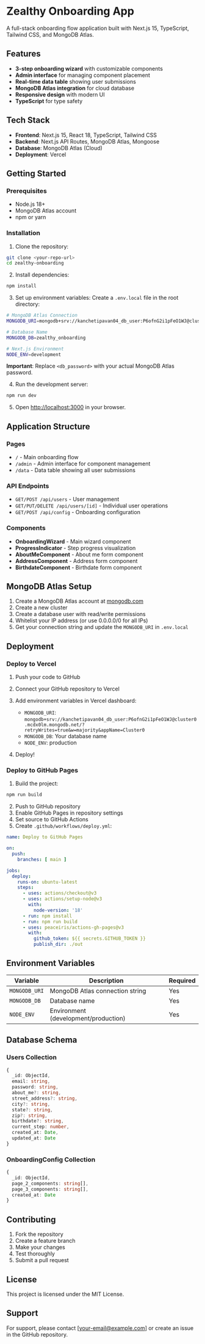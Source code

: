 # Zealthy Onboarding App

A full-stack onboarding flow application built with Next.js 15, TypeScript, Tailwind CSS, and MongoDB Atlas.

## Features

- **3-step onboarding wizard** with customizable components
- **Admin interface** for managing component placement
- **Real-time data table** showing user submissions
- **MongoDB Atlas integration** for cloud database
- **Responsive design** with modern UI
- **TypeScript** for type safety

## Tech Stack

- **Frontend**: Next.js 15, React 18, TypeScript, Tailwind CSS
- **Backend**: Next.js API Routes, MongoDB Atlas, Mongoose
- **Database**: MongoDB Atlas (Cloud)
- **Deployment**: Vercel

## Getting Started

### Prerequisites

- Node.js 18+ 
- MongoDB Atlas account
- npm or yarn

### Installation

1. Clone the repository:
```bash
git clone <your-repo-url>
cd zealthy-onboarding
```

2. Install dependencies:
```bash
npm install
```

3. Set up environment variables:
Create a `.env.local` file in the root directory:
```bash
# MongoDB Atlas Connection
MONGODB_URI=mongodb+srv://kanchetipavan04_db_user:P6ofnG2i1pFeO1WJ@cluster0.mcdx0lm.mongodb.net/?retryWrites=true&w=majority&appName=Cluster0

# Database Name
MONGODB_DB=zealthy_onboarding

# Next.js Environment
NODE_ENV=development
```

**Important**: Replace `<db_password>` with your actual MongoDB Atlas password.

4. Run the development server:
```bash
npm run dev
```

5. Open [http://localhost:3000](http://localhost:3000) in your browser.

## Application Structure

### Pages
- `/` - Main onboarding flow
- `/admin` - Admin interface for component management
- `/data` - Data table showing all user submissions

### API Endpoints
- `GET/POST /api/users` - User management
- `GET/PUT/DELETE /api/users/[id]` - Individual user operations
- `GET/POST /api/config` - Onboarding configuration

### Components
- **OnboardingWizard** - Main wizard component
- **ProgressIndicator** - Step progress visualization
- **AboutMeComponent** - About me form component
- **AddressComponent** - Address form component
- **BirthdateComponent** - Birthdate form component

## MongoDB Atlas Setup

1. Create a MongoDB Atlas account at [mongodb.com](https://www.mongodb.com/atlas)
2. Create a new cluster
3. Create a database user with read/write permissions
4. Whitelist your IP address (or use 0.0.0.0/0 for all IPs)
5. Get your connection string and update the `MONGODB_URI` in `.env.local`

## Deployment

### Deploy to Vercel

1. Push your code to GitHub
2. Connect your GitHub repository to Vercel
3. Add environment variables in Vercel dashboard:
   - `MONGODB_URI`: `mongodb+srv://kanchetipavan04_db_user:P6ofnG2i1pFeO1WJ@cluster0.mcdx0lm.mongodb.net/?retryWrites=true&w=majority&appName=Cluster0`
   - `MONGODB_DB`: Your database name
   - `NODE_ENV`: production

4. Deploy!

### Deploy to GitHub Pages

1. Build the project:
```bash
npm run build
```

2. Push to GitHub repository
3. Enable GitHub Pages in repository settings
4. Set source to GitHub Actions
5. Create `.github/workflows/deploy.yml`:

```yaml
name: Deploy to GitHub Pages

on:
  push:
    branches: [ main ]

jobs:
  deploy:
    runs-on: ubuntu-latest
    steps:
      - uses: actions/checkout@v3
      - uses: actions/setup-node@v3
        with:
          node-version: '18'
      - run: npm install
      - run: npm run build
      - uses: peaceiris/actions-gh-pages@v3
        with:
          github_token: ${{ secrets.GITHUB_TOKEN }}
          publish_dir: ./out
```

## Environment Variables

| Variable | Description | Required |
|----------|-------------|----------|
| `MONGODB_URI` | MongoDB Atlas connection string | Yes |
| `MONGODB_DB` | Database name | Yes |
| `NODE_ENV` | Environment (development/production) | Yes |

## Database Schema

### Users Collection
```typescript
{
  _id: ObjectId,
  email: string,
  password: string,
  about_me?: string,
  street_address?: string,
  city?: string,
  state?: string,
  zip?: string,
  birthdate?: string,
  current_step: number,
  created_at: Date,
  updated_at: Date
}
```

### OnboardingConfig Collection
```typescript
{
  _id: ObjectId,
  page_2_components: string[],
  page_3_components: string[],
  created_at: Date
}
```

## Contributing

1. Fork the repository
2. Create a feature branch
3. Make your changes
4. Test thoroughly
5. Submit a pull request

## License

This project is licensed under the MIT License.

## Support

For support, please contact [your-email@example.com] or create an issue in the GitHub repository.
